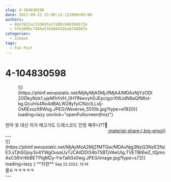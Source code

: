 ```yaml
---
slug: 4-104830598
date: 2022-09-22 15:08:13.122000+09:00
authors:
  - 6047822ac33d69fe2fd80cb88384572e
  - 5fb309bc7489a576484431ba8338807e
categories:
  - Jiheon
tags:
  - Fan Post
---
```


# 4-104830598

<div class="post-container" markdown="1">
<div class="content-container md-sidebar__scrollwrap" markdown="1">


<figure markdown="1">
![](https://phinf.wevpstatic.net/MjAyMjA5MjJfMjA4/MDAxNjYzODI2ODkyNzk1.ujeM1rhVH_0H11Nwvyh0JEpcigzrXWJdN8aQfMIot-kg.QcuhIs4Ro4dBALW28yfyiCNzclLLsIj-OsRExszXRWsg.JPEG/Weverse_5510b.jpg?type=e1920){ loading=lazy onclick="openFullscreen(this)"}
</figure>
헌아 옷 대신 이거 매고가도 드레스코드 인정 해주나??🤔

</div>
</div>

<div style="text-align: right;" markdown="1">
<a href="https://weverse.io/fromis9/fanpost/4-104830598" style="text-align: right;">:material-share:{.big-emoji}</a>
</div>
---

<div class="comments-container md-sidebar__scrollwrap" markdown="1">
<div class="comment" markdown="1">
<div class='id-container' markdown="1">
![](https://phinf.wevpstatic.net/MjAyMzA2MjZfMTQw/MDAxNjg3NzQ3NzE2NzE3.sTjhSGjoy3v4YWgOusaUyTJCAiIDDI34b7SBTjVAeUIg.TVETBI6wZ_tQjmoAsCS6Vr6bBETPlgMZy-YwTa6Gs0wg.JPEG/image.jpg?type=s72){ loading=lazy }
**<span class="artist">지헌</span>** <small>Sep 22 2022, 15:14</small><br>
</div>
<div class='comment-body' markdown="1">
올ㅌㅋㅋㅋㅋㅋ
</div>
</div>
</div>
---

